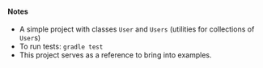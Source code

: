 
#### Notes

* A simple project with classes `User` and `Users` (utilities for collections of `User`s)
* To run tests: `gradle test`
* This project serves as a reference to bring into examples.
